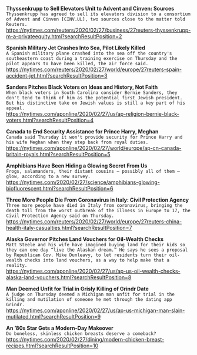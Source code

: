 **Thyssenkrupp to Sell Elevators Unit to Advent and Cinven: Sources**\
`Thyssenkrupp has agreed to sell its elevators division to a consortium of Advent and Cinven [CINV.UL], two sources close to the matter told Reuters.`\
https://nytimes.com/reuters/2020/02/27/business/27reuters-thyssenkrupp-m-a-privateequity.html?searchResultPosition=2

**Spanish Military Jet Crashes Into Sea, Pilot Likely Killed**\
`A Spanish military plane crashed into the sea off the country's southeastern coast during a training exercise on Thursday and the pilot appears to have been killed, the air force said.`\
https://nytimes.com/reuters/2020/02/27/world/europe/27reuters-spain-accident-jet.html?searchResultPosition=3

**Sanders Pitches Black Voters on Ideas and History, Not Faith**\
`When black voters in South Carolina consider Bernie Sanders, they don't tend to think of him as the potential first Jewish president. But his distinctive take on Jewish values is still a key part of his appeal.`\
https://nytimes.com/aponline/2020/02/27/us/ap-religion-bernie-black-voters.html?searchResultPosition=4

**Canada to End Security Assistance for Prince Harry, Meghan**\
`Canada said Thursday it won't provide security for Prince Harry and his wife Meghan when they step back from royal duties. `\
https://nytimes.com/aponline/2020/02/27/world/europe/ap-cn-canada-britain-royals.html?searchResultPosition=5

**Amphibians Have Been Hiding a Glowing Secret From Us**\
`Frogs, salamanders, their distant cousins — possibly all of them — glow, according to a new survey.`\
https://nytimes.com/2020/02/27/science/amphibians-glowing-biofluorescent.html?searchResultPosition=6

**Three More People Die From Coronavirus in Italy: Civil Protection Agency**\
`Three more people have died in Italy from coronavirus, bringing the death toll from the worst outbreak of the illness in Europe to 17, the Civil Protection Agency said on Thursday.  `\
https://nytimes.com/reuters/2020/02/27/world/europe/27reuters-china-health-italy-casualties.html?searchResultPosition=7

**Alaska Governor Pitches Land Vouchers for Oil-Wealth Checks**\
`Matt Steele and his wife have imagined buying land for their kids so they can one day “live the Alaskan dream.” He says he sees a proposal by Republican Gov. Mike Dunleavy, to let residents turn their oil-wealth checks into land vouchers, as a way to help make that a reality.`\
https://nytimes.com/aponline/2020/02/27/us/ap-us-oil-wealth-checks-alaska-land-vouchers.html?searchResultPosition=8

**Man Deemed Unfit for Trial in Grisly Killing of Grindr Date**\
`A judge on Thursday deemed a Michigan man unfit for trial in the killing and mutilation of someone he met through the dating app Grindr.`\
https://nytimes.com/aponline/2020/02/27/us/ap-us-michigan-man-slain-mutilated.html?searchResultPosition=9

**An ’80s Star Gets a Modern-Day Makeover**\
`Do boneless, skinless chicken breasts deserve a comeback?`\
https://nytimes.com/2020/02/27/dining/modern-chicken-breast-recipes.html?searchResultPosition=10


